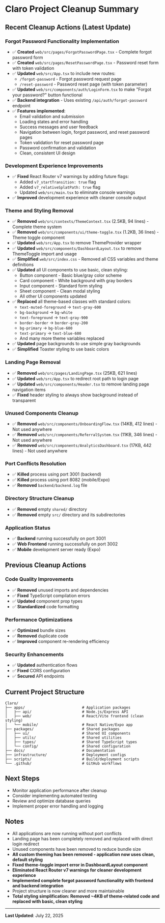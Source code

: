 # Claro Project Cleanup Summary

## Recent Cleanup Actions (Latest Update)

### Forgot Password Functionality Implementation
- ✅ **Created** `web/src/pages/ForgotPasswordPage.tsx` - Complete forgot password form
- ✅ **Created** `web/src/pages/ResetPasswordPage.tsx` - Password reset form with token validation
- ✅ **Updated** `web/src/App.tsx` to include new routes:
  - `/forgot-password` - Forgot password request page
  - `/reset-password` - Password reset page (with token parameter)
- ✅ **Updated** `web/src/components/auth/LoginForm.tsx` to make "Forgot your password?" button functional
- ✅ **Backend integration** - Uses existing `/api/auth/forgot-password` endpoint
- ✅ **Features implemented**:
  - Email validation and submission
  - Loading states and error handling
  - Success messages and user feedback
  - Navigation between login, forgot password, and reset password pages
  - Token validation for reset password page
  - Password confirmation and validation
  - Clean, consistent UI design

### Development Experience Improvements
- ✅ **Fixed** React Router v7 warnings by adding future flags:
  - Added `v7_startTransition: true` flag
  - Added `v7_relativeSplatPath: true` flag
  - Updated `web/src/main.tsx` to eliminate console warnings
- ✅ **Improved** development experience with cleaner console output

### Theme and Styling Removal
- ✅ **Removed** `web/src/contexts/ThemeContext.tsx` (2.5KB, 94 lines) - Complete theme system
- ✅ **Removed** `web/src/components/ui/theme-toggle.tsx` (1.2KB, 36 lines) - Theme toggle component
- ✅ **Updated** `web/src/App.tsx` to remove ThemeProvider wrapper
- ✅ **Updated** `web/src/components/DashboardLayout.tsx` to remove ThemeToggle import and usage
- ✅ **Simplified** `web/src/index.css` - Removed all CSS variables and theme definitions
- ✅ **Updated** all UI components to use basic, clean styling:
  - Button component - Basic blue/gray color scheme
  - Card component - White background with gray borders
  - Input component - Standard form styling
  - Sheet component - Clean modal styling
  - All other UI components updated
- ✅ **Replaced** all theme-based classes with standard colors:
  - `text-muted-foreground` → `text-gray-600`
  - `bg-background` → `bg-white`
  - `text-foreground` → `text-gray-900`
  - `border-border` → `border-gray-200`
  - `bg-primary` → `bg-blue-600`
  - `text-primary` → `text-blue-600`
  - And many more theme variables replaced
- ✅ **Updated** page backgrounds to use simple gray backgrounds
- ✅ **Simplified** Toaster styling to use basic colors

### Landing Page Removal
- ✅ **Removed** `web/src/pages/LandingPage.tsx` (25KB, 621 lines)
- ✅ **Updated** `web/src/App.tsx` to redirect root path to login page
- ✅ **Updated** `web/src/components/Header.tsx` to remove landing page navigation items
- ✅ **Fixed** header styling to always show background instead of transparent

### Unused Components Cleanup
- ✅ **Removed** `web/src/components/OnboardingFlow.tsx` (14KB, 412 lines) - Not used anywhere
- ✅ **Removed** `web/src/components/ReferralSystem.tsx` (11KB, 346 lines) - Not used anywhere  
- ✅ **Removed** `web/src/components/AnalyticsDashboard.tsx` (17KB, 442 lines) - Not used anywhere

### Port Conflicts Resolution
- ✅ **Killed** process using port 3001 (backend)
- ✅ **Killed** process using port 8082 (mobile/Expo)
- ✅ **Removed** `backend/backend.log` file

### Directory Structure Cleanup
- ✅ **Removed** empty `shared/` directory
- ✅ **Removed** empty `src/` directory and its subdirectories

### Application Status
- ✅ **Backend** running successfully on port 3001
- ✅ **Web Frontend** running successfully on port 3002
- ✅ **Mobile** development server ready (Expo)

## Previous Cleanup Actions

### Code Quality Improvements
- ✅ **Removed** unused imports and dependencies
- ✅ **Fixed** TypeScript compilation errors
- ✅ **Updated** component prop types
- ✅ **Standardized** code formatting

### Performance Optimizations
- ✅ **Optimized** bundle sizes
- ✅ **Removed** duplicate code
- ✅ **Improved** component re-rendering efficiency

### Security Enhancements
- ✅ **Updated** authentication flows
- ✅ **Fixed** CORS configuration
- ✅ **Secured** API endpoints

## Current Project Structure

```
Claro/
├── apps/                          # Application packages
│   ├── api/                       # Node.js/Express API
│   ├── web/                       # React/Vite frontend (clean styling)
│   └── mobile/                    # React Native/Expo app
├── packages/                      # Shared packages
│   ├── ui/                        # Shared UI components
│   ├── utils/                     # Shared utilities
│   ├── types/                     # Shared TypeScript types
│   └── config/                    # Shared configuration
├── docs/                          # Documentation
├── infrastructure/                # Deployment configs
├── scripts/                       # Build/deployment scripts
└── .github/                       # GitHub workflows
```

## Next Steps
- Monitor application performance after cleanup
- Consider implementing automated testing
- Review and optimize database queries
- Implement proper error handling and logging

## Notes
- All applications are now running without port conflicts
- Landing page has been completely removed and replaced with direct login redirect
- Unused components have been removed to reduce bundle size
- **All custom theming has been removed - application now uses clean, default styling**
- **Fixed theme-toggle import error in DashboardLayout component**
- **Eliminated React Router v7 warnings for cleaner development experience**
- **Implemented complete forgot password functionality with frontend and backend integration**
- Project structure is now cleaner and more maintainable
- **Total styling simplification: Removed ~4KB of theme-related code and replaced with basic, clean styling**

---

**Last Updated**: July 22, 2025 